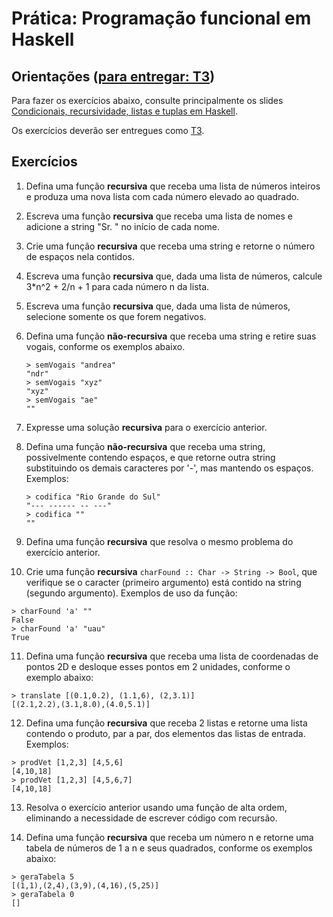 # Prática: Programação funcional em Haskell



## Orientações ([para entregar: T3](../../trabalhos/t3))

Para fazer os exercícios abaixo, consulte principalmente os slides [Condicionais, recursividade, listas e tuplas em Haskell](../../slides/slides-haskell-cond-repet-2016a.pdf). 

Os exercícios deverão ser entregues como [T3]((../../trabalhos/t3)).


## Exercícios



1. Defina uma função **recursiva** que receba uma lista de números inteiros e produza uma nova lista com cada número elevado ao quadrado.



2. Escreva uma função **recursiva** que receba uma lista de nomes e adicione a string "Sr. " no início de cada nome. 


3. Crie uma função **recursiva** que receba uma string e retorne o número de espaços nela contidos. 

4. Escreva uma função **recursiva** que, dada uma lista de números, calcule 3*n^2 + 2/n + 1 para cada número n da lista. 

5. Escreva uma função **recursiva** que, dada uma lista de números, selecione somente os que forem negativos.

6. Defina uma função **não-recursiva** que receba uma string e retire suas vogais, conforme os exemplos abaixo.

   ```
   > semVogais "andrea"
   "ndr"
   > semVogais "xyz"
   "xyz"
   > semVogais "ae"
   ""
   ```

7. Expresse uma solução **recursiva** para o exercício anterior.

8. Defina uma função **não-recursiva** que receba uma string, possivelmente contendo espaços, e que retorne outra string substituindo os demais caracteres por '-', mas mantendo os espaços. Exemplos:

   ```
   > codifica "Rio Grande do Sul"
   "--- ------ -- ---"
   > codifica ""
   ""
   ```

9. Defina uma função **recursiva** que resolva o mesmo problema do exercício anterior.

10. Crie uma função **recursiva** `charFound :: Char -> String -> Bool`, que verifique se o caracter (primeiro argumento) está contido na string (segundo argumento). Exemplos de uso da função: 

   ```
   > charFound 'a' ""  
   False  
   > charFound 'a' "uau"  
   True  
   ```
  
11. Defina uma função **recursiva** que receba uma lista de coordenadas de pontos 2D e desloque esses pontos em 2 unidades, conforme o exemplo abaixo:

   ```
   > translate [(0.1,0.2), (1.1,6), (2,3.1)]
   [(2.1,2.2),(3.1,8.0),(4.0,5.1)]
   ```

12. Defina uma função **recursiva** que receba 2 listas e retorne uma lista contendo o produto, par a par, dos elementos das listas de entrada. Exemplos:

   ```
   > prodVet [1,2,3] [4,5,6]
   [4,10,18]
   > prodVet [1,2,3] [4,5,6,7]
   [4,10,18]
   ```

13. Resolva o exercício anterior usando uma função de alta ordem, eliminando a necessidade de escrever código com recursão.

14. Defina uma função **recursiva** que receba um número n e retorne uma tabela de números de 1 a n e seus quadrados, conforme os exemplos abaixo:

   ```
   > geraTabela 5
   [(1,1),(2,4),(3,9),(4,16),(5,25)]
   > geraTabela 0
   []
   ```

